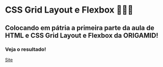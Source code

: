 # CSS Grid Layout e Flexbox 👩🏾‍💻
## Colocando em pátria a primeira parte da aula de HTML e CSS Grid Layout e Flexbox da ORIGAMID!

### Veja o resultado!
[Site](https://rainbow-kitten-24fae2.netlify.app/) 
